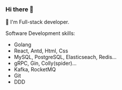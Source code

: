 ### Hi there 👋

<!--
**zplzpl/zplzpl** is a ✨ _special_ ✨ repository because its `README.md` (this file) appears on your GitHub profile.

Here are some ideas to get you started:

- 🔭 I’m currently working on ...
- 🌱 I’m currently learning ...
- 👯 I’m looking to collaborate on ...
- 🤔 I’m looking for help with ...
- 💬 Ask me about ...
- 📫 How to reach me: ...
- 😄 Pronouns: ...
- ⚡ Fun fact: ...
-->

🔭 I'm Full-stack developer.

Software Development skills:
- Golang
- React, Antd, Html, Css
- MySQL, PostgreSQL, Elasticseach, Redis...
- gRPC, Gin, Colly(spider)...
- Kafka, RocketMQ
- Git
- DDD

